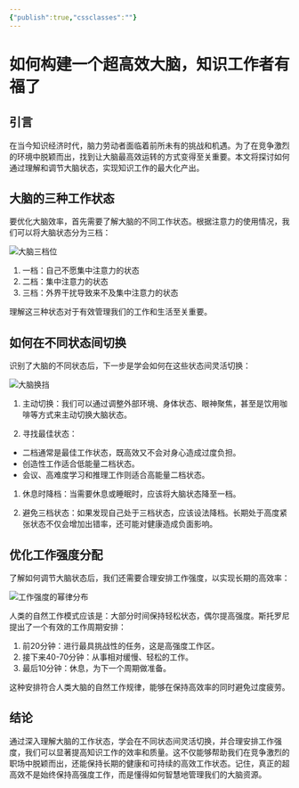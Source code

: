 ```yaml
---
{"publish":true,"cssclasses":""}
---
```



# 如何构建一个超高效大脑，知识工作者有福了

## 引言

在当今知识经济时代，脑力劳动者面临着前所未有的挑战和机遇。为了在竞争激烈的环境中脱颖而出，找到让大脑最高效运转的方式变得至关重要。本文将探讨如何通过理解和调节大脑状态，实现知识工作的最大化产出。

## 大脑的三种工作状态

要优化大脑效率，首先需要了解大脑的不同工作状态。根据注意力的使用情况，我们可以将大脑状态分为三档：

![大脑三档位](https://wifi-1308568485.cos.ap-nanjing.myqcloud.com/picture/大脑三档位.png)

1. 一档：自己不愿集中注意力的状态
2. 二档：集中注意力的状态
3. 三档：外界干扰导致来不及集中注意力的状态

理解这三种状态对于有效管理我们的工作和生活至关重要。

## 如何在不同状态间切换

识别了大脑的不同状态后，下一步是学会如何在这些状态间灵活切换：

![大脑换挡](https://wifi-1308568485.cos.ap-nanjing.myqcloud.com/picture/大脑换挡.png)

1. 主动切换：我们可以通过调整外部环境、身体状态、眼神聚焦，甚至是饮用咖啡等方式来主动切换大脑状态。

1. 寻找最佳状态：
- 二档通常是最佳工作状态，既高效又不会对身心造成过度负担。
- 创造性工作适合低能量二档状态。
- 会议、高难度学习和推理工作则适合高能量二档状态。

1. 休息时降档：当需要休息或睡眠时，应该将大脑状态降至一档。

1. 避免三档状态：如果发现自己处于三档状态，应该设法降档。长期处于高度紧张状态不仅会增加出错率，还可能对健康造成负面影响。

## 优化工作强度分配

了解如何调节大脑状态后，我们还需要合理安排工作强度，以实现长期的高效率：

![工作强度的幂律分布](https://wifi-1308568485.cos.ap-nanjing.myqcloud.com/picture/工作强度的幂律分布.png)

人类的自然工作模式应该是：大部分时间保持轻松状态，偶尔提高强度。斯托罗尼提出了一个有效的工作周期安排：

1. 前20分钟：进行最具挑战性的任务，这是高强度工作区。
2. 接下来40-70分钟：从事相对缓慢、轻松的工作。
3. 最后10分钟：休息，为下一个周期做准备。

这种安排符合人类大脑的自然工作规律，能够在保持高效率的同时避免过度疲劳。

## 结论

通过深入理解大脑的工作状态，学会在不同状态间灵活切换，并合理安排工作强度，我们可以显著提高知识工作的效率和质量。这不仅能够帮助我们在竞争激烈的职场中脱颖而出，还能保持长期的健康和可持续的高效工作状态。记住，真正的超高效不是始终保持高强度工作，而是懂得如何智慧地管理我们的大脑资源。
